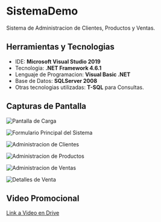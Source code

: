 # SistemaDemo
Sistema de Administracion de Clientes, Productos y Ventas.

## Herramientas y Tecnologias
* IDE: **Microsoft Visual Studio 2019** 
* Tecnologia: **.NET Framework 4.6.1**
* Lenguaje de Programacion: **Visual Basic .NET**
* Base de Datos: **SQLServer 2008**
* Otras tecnologias utilizadas: **T-SQL** para Consultas.

## Capturas de Pantalla
![Pantalla de Carga](https://lh3.googleusercontent.com/JGSAlfP4jj3YduIWS63ihlkQQ4lgTc8b0NvP1XNUdCGUMGYDW_U60-JwOYBDJdn8lQudRHHBtPAFLFVAdaWYyR8by3au198U7f724vAPhkqF-YnNZZuBgJdwIQTu0cWhJmgukeTj6n2u_bm9aBNO4miAHKyxPUPCUpQA-PDSYhgQ8hVXrsIABlm8CMuLl6XDTH1WFpCgrfLBFHJeK9zLOpw9kArfgeSbg_tNZPsKNAMdYcv2mg5LQBEHgk4LhuWVkMGNnL9fHigH_Muo-IC8MwjgYSOgQfPGalNnE2ZMSkoKiXMUKbEG3mTplcOPdCQmKRMDbQNGPYn3XvxiDssRORfvYBq48poWW4IsIHAOprs099OzNBu3l9yArd9MbE6XE572W4bnd7t3SCdDP821eQ8npmyDHuj0Ph1liX-z2rfH5vBeIRfl0WUf7cF5SHtbyganMd5rmxOvhc-XfSRaMdIT3pI_Hb9JxrP62KMBVj2miJJIkiOEPFAubRyiDAYhfJ6Me2Bp--YFBJ-TJMpgcI97mnQKL0uiohGjqH977RUavlbNRJ0lBMgfX3q8u3Rhn-vrKXbDvN-HNepQ04RIpFWjneJCAypQwlS5iJH7flvfrgcIxnyEWkBEuRxnJgJoqvmQqMYjKNMUxUjKAaMg1RtSmcbHoLFTHn_je0JIN9ew1u56xvmoOvu9B1oNOA=w1920-h969-ft)

![Formulario Principal del Sistema](https://lh3.googleusercontent.com/iPzqbtGgUAL8fGXXmAS33Hq9C0GUubub2HhY5BMQO7W9bYjYsVk9_4lkiAMU5tW-AKSHJuVBkrYEE2p7IUPGCbj1dT9l02R2QOK0d9w1wEa37N5cqPkJF4OyawDTG-stgW_5jMsyeILy1R4GI5_xU_cjUtIfRzhg5drTsZLWsNtXp2fm50qZjDsQR657QXv16qErYls0hZCxyca7pCn0bob0IFYb75JsvtLEBIriBAV7CJddzH__QqEldGLyAo1riR67hzQGlOZK_0or17c9RRryXvMKCK0CmrUEco-A-TCY0Yc8kuedjc1d0WX2an-jtR5S_V4xN8PT-Lz7y_HJspCSkfQ_uK1BT96RY2hKHnJPkjlxYuJNb8yEDncKI8YSkYj7iEFPoxDBZDRYhhVYLcl3An1PEtbVx24YnGG7Y_0PFLBG_IjDcxFuukhye2DpwpHkqqR2JZO_SohFQCfOu-csalAES-8QKn0nhCbUvZrDG8_ajdMLZWEWK2NxsWzKzuSyDcCFLGN41T-4K-lfXuRPZL2d5zbo1qzJsI-zCnuxPcpKhS-KbS4nVXt2FGUsZYGOEs6zw8JEL85nZWbLqhyaMIpg8_MR6bWUwJpufhTsnrnBuEUd47a9ITxA5Skp8SCzZvUscbd6GEMfa_7FJ1YMGS-u4X5aUVl72LfPOtzmYfZ40cuxqeNqm2lEBg=w1920-h969-ft)

![Administracion de Clientes](https://lh3.googleusercontent.com/9mBUOfavhadaZTix-j6ax_LCnqqU6ZWUXymldBt0uv8KNVRsv-6MXmh_Cwdjk67ZBkeZ5_xwo3hv3ri82wliuvFVlrKkQLXKJquvItVyEzksts_BcgJCgJeOM8lCZJL7u4e1I8VhmBjCLKh-d-i6ptuBB1xHyj42F62b7jAm2_xbck6Ed0_k-r_zDx_ZSNP4N2xDJWTsSqUfpaG0qs4Mv_HROCO35ZJj1aZDExNP-zqXJjztgiynq-x_ay5Kl_QD0OV-8WnIuRZNiCBN0q0d4vmOWyFPMkVwQrb-0st9Fw1tKhvTjH2NnGAbhauVtKvIGisLlYWWWCzY6P1nZqbD7-NdAGmM_O7bY0ffgwsKa3miMhQ_RiPHoceXAnRuV3JhPuxLCOjcI2A5vVsvQEyU8aWgxPIaRLNvsi03IN6iuTs6kPxjBoFgpM2UiO2HeEr3w6IljYqw1CjhEhiaK92sKlykPRZRCAxKS88983RGN4tBGs8YPy6I-ZEHsnhLrlueeBW39Kpr0CHDHtOpm2PLQ6V_YDPwMlfGET5xdum5cHuXbMS77gw6SCKUcOmwRO8TRzLR0fBzZoRoYlV-X4smgoa9h55PW1yc3tEJdFITD_w3AUZlhA6KEmUaVc26UQSy8Vt8hTgvHTYfuyMC4nhGZEZtNr9z_rAtfY-QULh_-QscTJyXwYVGMtWYv65plg=w634-h475-p-k-nu-ft)

![Administracion de Productos](https://lh3.googleusercontent.com/C0Gzb7Ve2SWlfqw-ekt4bGcZwzfoBI92YmrKrA5pXpCK8nnH71ek1zqYN_nkhMNbTCCY1ol2cXZ4BYhpkdgOQoU_Aw4A5raiuilZdZ_sRZ5ZCvlzCRaWwcr1wqxlOKIioZcotMfbzG77ZbPoqozvjsHlFBi-pncLvXu23LrHO6TSjbCa5asjlxiI_3IYJUGy1qNoMPKoK--YzJlrvdAw8VznFQm-jXwDI-bH_3qUi62y_3zUwVQGV5Dgmez7nrzTDhktkClZKnrcFlpSXxd8gKvWSv-WbswUBdAmO1_KlLsjQAtW8pSCl0EWjnwAWebkMIh-ICVKeFdXSLwKtm01MTSWCHeI6Ktt_VfNroghuJX01U7vczAbTXtoFvXS1LkUQervEc9B-UUJlT1Vw-cYTFmPoOkSVV9XXGfG1qApyHSKmwsOZI1j3FuCAYVRmwzD4CbWaSryo7THeUYCiVjS5caPLK51flJfu6ZLa6fI6dn6iicpLY3Pk4oUeBNlD-GbQw8MbbpHRH16iiml1zV485ns7BGxNKLOC7Peb5T7WNX_l5gqJux4odvWMmjnKKW8jG9m4xUbRsHJClqPg0EbmRTqNy6L4Z099dY_ykQtRs5qLcJPVKptdOe8XJS_ZmSMg4YxSLO1Wb5GfdNNcXJHP_Z6EYORSUb14OhAVEqLlJW38PjIWKv0Huiqk_TKnA=w634-h475-p-k-nu-ft)

![Administracion de Ventas](https://lh3.googleusercontent.com/PcLhxMeDQl5WDmdMJngRM-e-4b6d0mRQufwKOytXUYdISqFX28gdXKxAAzSms44xN0oKv6-k8UnIYvJJYvv3hB_t_YNymjr27d2Zx6_uSeZAiuVlhTgwkYOhEUE4Zmb2Iw4Outbqtx-rbcT-N-P9SKWgR5MdLxQ1ACVlnnKGx-qi_GinHCIXtv6yMIuC9Don2_z6F--JNp9AxKD9mSf04IgC3Dx8LIXGiZNRw692r8Ke-Hzljc5rvWv7ypniymTKi29HUgWIm1P5OywvGtWUOimOUP4KDHJ9JrhBfQlN9OSwen-uey5oWUhF4UQk3olH5aZ3xuYb2czY9HT_eGEXgH94cjdq3S-d9wZYXCgm98vYLsPtCfi5CJI_JiSc8TBTvqmOaG3_fKaeWkJuu0wgOz9jmtU1YSvsZMOHQZtP8CjKaocp9cT-ZnZ22-AADbnLjsNBACFmRROza8f-CePpuYtFbrEExkVzsx-fz-V36i5uRohV7IUUREMis1tcSiO8lcPvfAgJRn-rcHbWmwmpaIBUWu2NWuzhiP0bKf17vlU9Td7eWV8kF_3Rh6OnPHhb3rVvhEqGCpKXRVAk3kkhNlgc3cO7iCFmTUTyRbbHO8-QxD0fn3tUSJvV_SQ0kjKtM-b_FI2IcIM0XEwwYtMMV08aPH9VZFlv5Zze-HymVVWnZ5PAKDkmSEhTDjtlDw=w634-h475-p-k-nu-ft)

![Detalles de Venta](https://lh3.googleusercontent.com/JpOfHco6rn6O7sO1OUlREGAo95C4vKCMshlpV4wHWN8YSqWLipEMDyvHHLtA7vvvfpWq-cLMKlfc2B-kMSUNX1_hwVRuJ_UVAymU1RcNlGGxzPAhZggqSLSmqHp7H-o1OjduvHsPHqS_XflHiGAmdua0bY8dgCrIVKcExFYyJnraaeNXEb6BmjtE4HMvq6wEd10SyAZNi87zuUy7I2STF-Ln-uxPL3t37w8wOVgB9eIASZU142m8oWIwpAbz_lndnnymteGq2__z_K95rRZ2gOK6F6AQWgDSKOPKklmELqkgRGSRyKARgnxOFtyGKLwl8U4rrDwYu-jM1Bsihv9ay0h-yx8nI8k8y9ehbW6mCKV-GA2gyRfHUvKxo1y-kBaoBl7kVkUlQ4y7m3uOmRnWFW5zui8ViHL13mDYNO6pwQXckZMzouwF4tjx8ZFW2gcrLqIAA3wLB3AsSwZqv_ynT-706D_kWe2lgiFsC_6gSALuWxUSD9MgKc5RoSq13ump07DwcxrQXJjHkkWes7BhGfzOwXLWzeLFNtcfDpfH-W7DcLydp81yzHAG-Beiugeu1F7SHheTF9j7a_pllMFPSfuwkEQhuCPsOpobFe5Gea_1bLOB0eGYeVW2CvGwT4tX2snpg9XGDsZ3WOZzU9i-n2x03hP73G2wWU19Irj_2VZOpyfyNxbjXjsd70fftg=w634-h475-p-k-nu-ft)


## Video Promocional
[Link a Video en Drive](https://drive.google.com/file/d/1DEARci0-NCXdYZr9cSAQSDEq2GcSRSgk/view?usp=drivesdk)
